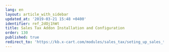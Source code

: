 ```yaml
---
lang: en
layout: article_with_sidebar
updated_at: '2019-03-21 15:48 +0400'
identifier: ref_2dOj1hWt
title: Sales Tax Addon Installation and Configuration
order: 130
published: true
redirect_to: 'https://kb.x-cart.com/modules/sales_tax/seting_up_sales_tax.html'
---
```

